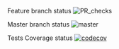 Feature branch status
![PR_checks](https://github.com/game-x50/android_client_app/workflows/PR_checks/badge.svg)

Master branch status
![master](https://github.com/game-x50/android_client_app/workflows/PR_checks/badge.svg)

Tests Coverage status
[![codecov](https://codecov.io/gh/game-x50/android_client_app/branch/master/graph/badge.svg)](https://codecov.io/gh/game-x50/android_client_app)